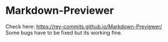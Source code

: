 # Markdown-Previewer
Check here: https://rey-commits.github.io/Markdown-Previewer/ <br>
Some bugs have to be fixed but its working fine.
